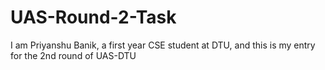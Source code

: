 # UAS-Round-2-Task
I am Priyanshu Banik, a first year CSE student at DTU, and this is my entry for the 2nd round of UAS-DTU 
